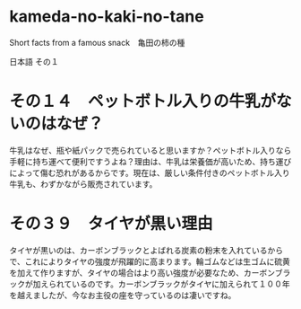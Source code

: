 # kameda-no-kaki-no-tane
Short facts from a famous snack　亀田の柿の種

日本語
その１

# その１４　ペットボトル入りの牛乳がないのはなぜ？
牛乳はなぜ、瓶や紙パックで売られていると思いますか？ペットボトル入りなら手軽に持ち運べて便利ですうよね？理由は、牛乳は栄養価が高いため、持ち運びによって傷む恐れがあるからです。現在は、厳しい条件付きのペットボトル入り牛乳も、わずかながら販売されています。

# その３９　タイヤが黒い理由
タイヤが黒いのは、カーボンブラックとよばれる炭素の粉末を入れているからで、これによりタイヤの強度が飛躍的に高まります。輪ゴムなどは生ゴムに硫黄を加えて作りますが、タイヤの場合はより高い強度が必要なため、カーボンブラックが加えられているのです。カーボンブラックがタイヤに加えられて１００年を越えましたが、今なお主役の座を守っているのは凄いですね。



